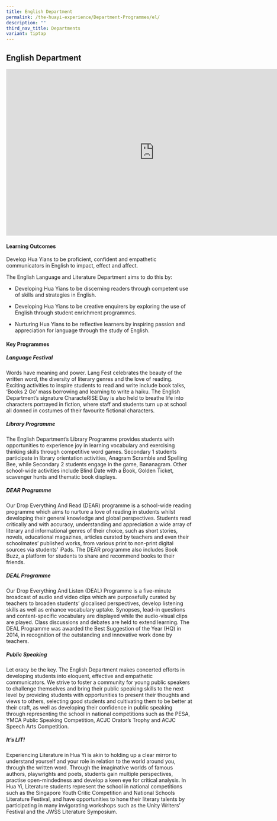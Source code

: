 ```yaml
---
title: English Department
permalink: /the-huayi-experience/Department-Programmes/el/
description: ""
third_nav_title: Departments
variant: tiptap
---
```

<h2>English Department</h2>
<div class="iframe-wrapper">
<iframe height="450" width="800" allowfullscreen="true" frameborder="0" src="https://docs.google.com/presentation/d/e/2PACX-1vQ2u-7vRC3J6q6rx5tZEQOmzjqVsNUVFUjmZ5cT33S5e7EK2C1WZX9QwBXetGs5MJ1Ptd-LhYD0ggGt/embed?start=false&amp;loop=false&amp;delayms=3000"></iframe>
</div>
<h4>Learning Outcomes</h4>
<p>Develop Hua Yians to be proficient, confident and empathetic communicators
in English to impact, effect and affect.</p>
<p>The English Language and Literature Department aims to do this by:</p>
<ul data-tight="true" class="tight">
<li>
<p>Developing Hua Yians to be discerning readers through competent use of
skills and strategies in English.</p>
</li>
<li>
<p>Developing Hua Yians to be creative enquirers by exploring the use of
English through student enrichment programmes.</p>
</li>
<li>
<p>Nurturing Hua Yians to be reflective learners by inspiring passion and
appreciation for language through the study of English.</p>
</li>
</ul>
<h4>Key Programmes</h4>
<h5>Language Festival</h5>
<p>Words have meaning and power. Lang Fest celebrates the beauty of the written
word, the diversity of literary genres and the love of reading. Exciting
activities to inspire students to read and write include book talks, ‘Books
2 Go’ mass borrowing and learning to write a haiku. The English Department’s
signature CharacteRISE Day is also held to breathe life into characters
portrayed in fiction, where staff and students turn up at school all donned
in costumes of their favourite fictional characters.</p>
<h5>Library Programme</h5>
<p>The English Department’s Library Programme provides students with opportunities
to experience joy in learning vocabulary and exercising thinking skills
through competitive word games. Secondary 1 students participate in library
orientation activities, Anagram Scramble and Spelling Bee, while Secondary
2 students engage in the game, Bananagram. Other school-wide activities
include Blind Date with a Book, Golden Ticket, scavenger hunts and thematic
book displays.</p>
<h5>DEAR Programme</h5>
<p>Our Drop Everything And Read (DEAR) programme is a school-wide reading
programme which aims to nurture a love of reading in students whilst developing
their general knowledge and global perspectives. Students read critically
and with accuracy, understanding and appreciation a wide array of literary
and informational genres of their choice, such as short stories, novels,
educational magazines, articles curated by teachers and even their schoolmates’
published works, from various print to non-print digital sources via students’
iPads. The DEAR programme also includes Book Buzz, a platform for students
to share and recommend books to their friends.</p>
<h5>DEAL Programme</h5>
<p>Our Drop Everything And Listen (DEAL) Programme is a five-minute broadcast
of audio and video clips which are purposefully curated by teachers to
broaden students’ glocalised perspectives, develop listening skills as
well as enhance vocabulary uptake. Synopses, lead-in questions and content-specific
vocabulary are displayed while the audio-visual clips are played. Class
discussions and debates are held to extend learning. The DEAL Programme
was awarded the Best Suggestion of the Year (HQ) in 2014, in recognition
of the outstanding and innovative work done by teachers.</p>
<h5>Public Speaking</h5>
<p>Let oracy be the key. The English Department makes concerted efforts in
developing students into eloquent, effective and empathetic communicators.
We strive to foster a community for young public speakers to challenge
themselves and bring their public speaking skills to the next level by
providing students with opportunities to present their thoughts and views
to others, selecting good students and cultivating them to be better at
their craft, as well as developing their confidence in public speaking
through representing the school in national competitions such as the PESA,
YMCA Public Speaking Competition, ACJC Orator’s Trophy and ACJC Speech
Arts Competition.</p>
<h5>It’s LIT!</h5>
<p>Experiencing Literature in Hua Yi is akin to holding up a clear mirror
to understand yourself and your role in relation to the world around you,
through the written word. Through the imaginative worlds of famous authors,
playwrights and poets, students gain multiple perspectives, practise open-mindedness
and develop a keen eye for critical analysis. In Hua Yi, Literature students
represent the school in national competitions such as the Singapore Youth
Critic Competition and National Schools Literature Festival, and have opportunities
to hone their literary talents by participating in many invigorating workshops
such as the Unity Writers’ Festival and the JWSS Literature Symposium.</p>